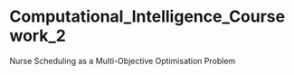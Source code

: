 # Computational_Intelligence_Coursework_2
Nurse Scheduling as a Multi-Objective Optimisation Problem
